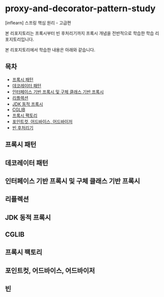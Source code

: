 # proxy-and-decorator-pattern-study
[inflearn] 스프링 핵심 원리 - 고급편

본 리포지토리는 프록시부터 빈 후처리기까지 프록시 개념을 전반적으로 학습한 학습 리포지토리입니다.

본 리포지토리에서 학습한 내용은 아래와 같습니다.

## 목차
- [프록시 패턴](#프록시-패턴)
- [데코레이터 패턴](#데코레이터-패턴)
- [인터페이스 기반 프록시 및 구체 클래스 기반 프록시](#인터페이스-기반-프록시-및-구체-클래스-기반-프록시)
- [리플렉션](#리플렉션)
- [JDK 동적 프록시](#JDK-동적-프록시)
- [CGLIB](#CGLIB)
- [프록시 팩토리](#프록시-팩토리)
- [포인트컷, 어드바이스, 어드바이저](#포인트컷,-어드바이스,-어드바이저)
- [빈 후처리기](#빈-후처리기)

## 프록시 패턴

## 데코레이터 패턴

## 인터페이스 기반 프록시 및 구체 클래스 기반 프록시

## 리플렉션

## JDK 동적 프록시

## CGLIB

## 프록시 팩토리

## 포인트컷, 어드바이스, 어드바이저

## 빈 
